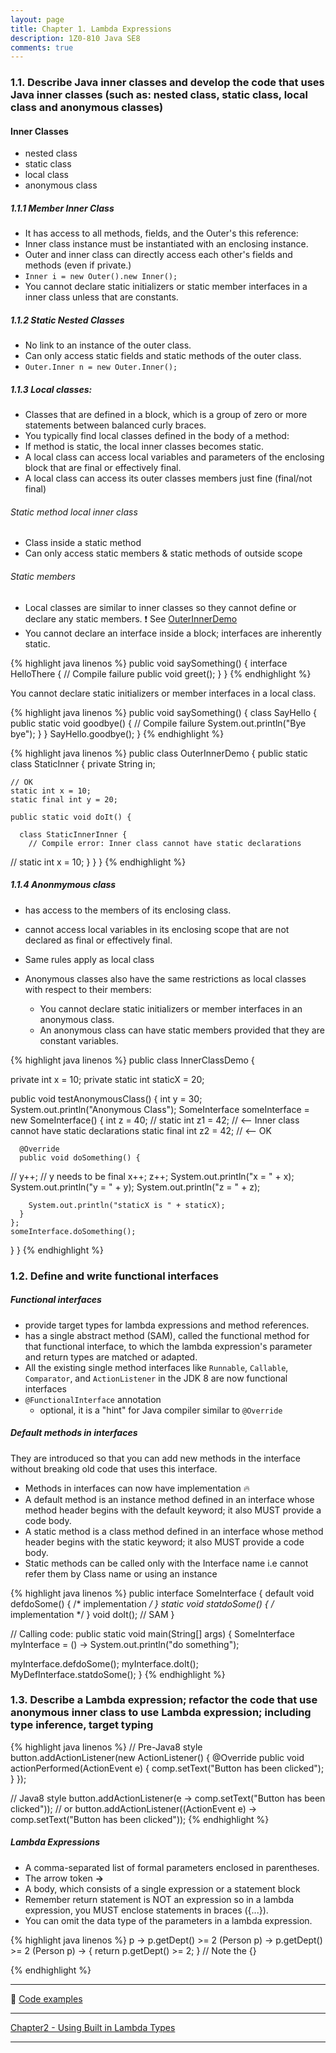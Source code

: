 ```yaml
---
layout: page
title: Chapter 1. Lambda Expressions
description: 1Z0-810 Java SE8
comments: true
---
```


### 1.1.  Describe Java inner classes and develop the code that uses Java inner classes (such as: nested class, static class, local class and anonymous classes)

#### Inner Classes

 - nested class
 - static class
 - local class
 - anonymous class


##### 1.1.1 Member Inner Class

 - It has access to all methods, fields, and the Outer's this reference:
 - Inner class instance must be instantiated with an enclosing instance.
 - Outer and inner class can directly access each other's fields and methods (even if private.)
 - `Inner i = new Outer().new Inner();`
 - You cannot declare static initializers or static member interfaces in a inner class unless that are constants.

##### 1.1.2 Static Nested Classes

 - No link to an instance of the outer class.
 - Can only access static fields and static methods of the outer class.
 - `Outer.Inner n = new Outer.Inner();`

##### 1.1.3 Local classes:

 - Classes that are defined in a block, which is a group of zero or more statements between balanced curly braces.
 - You typically find local classes defined in the body of a method:
 - If method is static, the local inner classes becomes static.
 - A local class can access local variables and parameters of the enclosing block that are final or effectively final.
 - A local class can access its outer classes members just fine (final/not final)


###### Static method local inner class

 - Class inside a static method
 - Can only access static members & static methods of outside scope

###### Static members

 - Local classes are similar to inner classes so they cannot define or declare any static members. :exclamation: See [OuterInnerDemo](../sources/src/ocp/study/part1/OuterInnerDemo.java)
 - You cannot declare an interface inside a block; interfaces are inherently static.

{% highlight java linenos %}
public void saySomething() {
  interface HelloThere {			// Compile failure
     public void greet();
  }
}
{% endhighlight %}

<i class="icon-hand-right"></i> You cannot declare static initializers or member interfaces in a local class.

{% highlight java linenos %}
public void saySomething() {
  class SayHello {
    public static void goodbye() {  // Compile failure
      System.out.println("Bye bye");
    }
  }
  SayHello.goodbye();
}
{% endhighlight %}

{% highlight java linenos %}
public class OuterInnerDemo {
  public static class StaticInner {
    private String in;

    // OK
    static int x = 10;
    static final int y = 20;

    public static void doIt() {

      class StaticInnerInner {
        // Compile error: Inner class cannot have static declarations
//    static int x = 10;
      }
    }
  }
{% endhighlight %}

##### 1.1.4 Anonmymous class

 - has access to the members of its enclosing class.
 - cannot access local variables in its enclosing scope that are not declared as final or effectively final.
 - Same rules apply as local class

 - Anonymous classes also have the same restrictions as local classes with respect to their members:
   - You cannot declare static initializers or member interfaces in an anonymous class.
   - An anonymous class can have static members provided that they are constant variables.

{% highlight java linenos %}
public class InnerClassDemo {

  private int x = 10;
  private static int staticX = 20;

  public void testAnonymousClass() {
    int y = 30;
    System.out.println("Anonymous Class");
    SomeInterface someInterface = new SomeInterface() {
      int z = 40;
      // static int z1 = 42; // <-- Inner class cannot have static declarations
      static final int z2 = 42; // <-- OK

      @Override
      public void doSomething() {
//        y++;  // y needs to be final
        x++;
        z++;
        System.out.println("x = " + x);
        System.out.println("y = " + y);
        System.out.println("z = " + z);

        System.out.println("staticX is " + staticX);
      }
    };
    someInterface.doSomething();
  }
}
{% endhighlight %}

### 1.2.  Define and write functional interfaces

##### Functional interfaces

 - provide target types for lambda expressions and method references.
 - has a single abstract method (SAM), called the functional method for that functional interface,
   to which the lambda expression's parameter and return types are matched or adapted.
 - All the existing single method interfaces like `Runnable`, `Callable`, `Comparator`, and `ActionListener` in the JDK 8 are now functional interfaces
 - `@FunctionalInterface` annotation
   - optional, it is a "hint" for Java compiler similar to `@Override`

##### Default methods in interfaces

They are introduced so that you can add new methods in the interface without breaking old code that uses this interface.

 - Methods in interfaces can now have implementation :fire:
 - A default method is an instance method defined in an interface whose method header begins with the default keyword; it also MUST provide a code body.
 - A static method is a class method  defined in an interface whose method header begins with the static keyword; it also MUST provide a code body.
 - Static methods can be called only with the Interface name i.e cannot refer them by Class name or using an instance

{% highlight java linenos %}
public interface SomeInterface {
   default void defdoSome() { /* implementation */ }
   static  void statdoSome() { /* implementation */ }
   void doIt();  // SAM
}

// Calling code:
public static void main(String[] args) {
  SomeInterface myInterface = () -> System.out.println("do something");

  myInterface.defdoSome();
  myInterface.doIt();
  MyDefInterface.statdoSome();
}
{% endhighlight %}


### 1.3.  Describe a Lambda expression; refactor the code that use anonymous inner class to use Lambda expression; including type inference, target typing

{% highlight java linenos %}
// Pre-Java8 style
button.addActionListener(new ActionListener() {
    @Override
    public void actionPerformed(ActionEvent e) {
        comp.setText("Button has been clicked");
    }
});

// Java8 style
button.addActionListener(e -> comp.setText("Button has been clicked"));
// or
button.addActionListener((ActionEvent e) -> comp.setText("Button has been clicked"));
{% endhighlight %}

##### Lambda Expressions
  - A comma-separated list of formal parameters enclosed in parentheses.
  - The arrow token **->**
  - A body, which consists of a single expression or a statement block
  - Remember return statement is NOT an expression so in a lambda expression, you MUST enclose statements in braces ({...}).
  - You can omit the data type of the parameters in a lambda expression.

{% highlight java linenos %}
p -> p.getDept() >= 2
(Person p) -> p.getDept() >= 2
(Person p) -> { return p.getDept() >= 2; }      // Note the {}

{% endhighlight %}

--------------------------------

:memo: [Code examples](https://github.com/rahulsh1/ocp-java8/tree/master/sources/src/ocp/study/part1)

--------------------------------
[Chapter2 - Using Built in Lambda Types](chapter2.html)

--------------------------------
